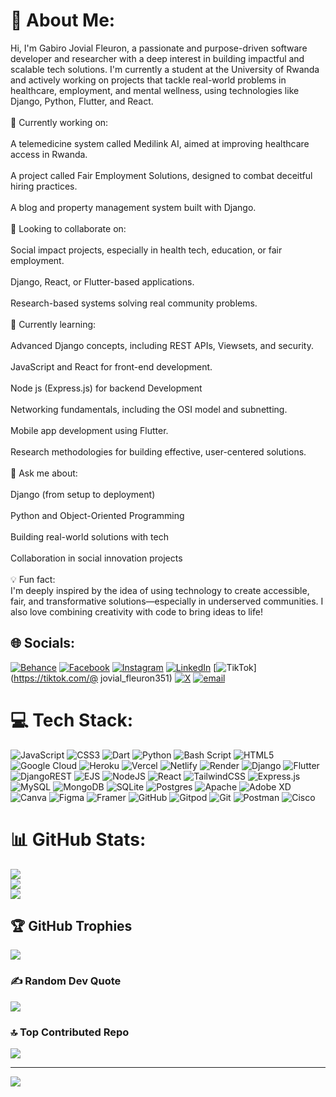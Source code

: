 # 💫 About Me:
Hi, I'm Gabiro Jovial Fleuron, a passionate and purpose-driven software developer and researcher with a deep interest in building impactful and scalable tech solutions. I'm currently a student at the University of Rwanda and actively working on projects that tackle real-world problems in healthcare, employment, and mental wellness, using technologies like Django, Python, Flutter, and React.<br><br>🔭 Currently working on:<br><br>A telemedicine system called Medilink AI, aimed at improving healthcare access in Rwanda.<br><br>A project called Fair Employment Solutions, designed to combat deceitful hiring practices.<br><br>A blog and property management system built with Django.<br><br>🤝 Looking to collaborate on:<br><br>Social impact projects, especially in health tech, education, or fair employment.<br><br>Django, React, or Flutter-based applications.<br><br>Research-based systems solving real community problems.<br><br>🌱 Currently learning:<br><br>Advanced Django concepts, including REST APIs, Viewsets, and security.<br><br>JavaScript and React for front-end development.<br><br>Node js (Express.js) for backend Development<br><br>Networking fundamentals, including the OSI model and subnetting.<br><br>Mobile app development using Flutter.<br><br>Research methodologies for building effective, user-centered solutions.<br><br>💬 Ask me about:<br><br>Django (from setup to deployment)<br><br>Python and Object-Oriented Programming<br><br>Building real-world solutions with tech<br><br>Collaboration in social innovation projects<br><br>💡 Fun fact:<br>I'm deeply inspired by the idea of using technology to create accessible, fair, and transformative solutions—especially in underserved communities. I also love combining creativity with code to bring ideas to life!


## 🌐 Socials:
[![Behance](https://img.shields.io/badge/Behance-1769ff?logo=behance&logoColor=white)](https://behance.net/jovialgabiro) [![Facebook](https://img.shields.io/badge/Facebook-%231877F2.svg?logo=Facebook&logoColor=white)](https://facebook.com/gabiro.jovialfleuron) [![Instagram](https://img.shields.io/badge/Instagram-%23E4405F.svg?logo=Instagram&logoColor=white)](https://instagram.com/jovial_fleuron) [![LinkedIn](https://img.shields.io/badge/LinkedIn-%230077B5.svg?logo=linkedin&logoColor=white)](https://linkedin.com/in/gabiro-jovial-fleuron-454115247) [![TikTok](https://img.shields.io/badge/TikTok-%23000000.svg?logo=TikTok&logoColor=white)](https://tiktok.com/@ jovial_fleuron351) [![X](https://img.shields.io/badge/X-black.svg?logo=X&logoColor=white)](https://x.com/Jovial_GABIRO) [![email](https://img.shields.io/badge/Email-D14836?logo=gmail&logoColor=white)](mailto:gabirojfleuron@gmail.com) 

# 💻 Tech Stack:
![JavaScript](https://img.shields.io/badge/javascript-%23323330.svg?style=for-the-badge&logo=javascript&logoColor=%23F7DF1E) ![CSS3](https://img.shields.io/badge/css3-%231572B6.svg?style=for-the-badge&logo=css3&logoColor=white) ![Dart](https://img.shields.io/badge/dart-%230175C2.svg?style=for-the-badge&logo=dart&logoColor=white) ![Python](https://img.shields.io/badge/python-3670A0?style=for-the-badge&logo=python&logoColor=ffdd54) ![Bash Script](https://img.shields.io/badge/bash_script-%23121011.svg?style=for-the-badge&logo=gnu-bash&logoColor=white) ![HTML5](https://img.shields.io/badge/html5-%23E34F26.svg?style=for-the-badge&logo=html5&logoColor=white) ![Google Cloud](https://img.shields.io/badge/GoogleCloud-%234285F4.svg?style=for-the-badge&logo=google-cloud&logoColor=white) ![Heroku](https://img.shields.io/badge/heroku-%23430098.svg?style=for-the-badge&logo=heroku&logoColor=white) ![Vercel](https://img.shields.io/badge/vercel-%23000000.svg?style=for-the-badge&logo=vercel&logoColor=white) ![Netlify](https://img.shields.io/badge/netlify-%23000000.svg?style=for-the-badge&logo=netlify&logoColor=#00C7B7) ![Render](https://img.shields.io/badge/Render-%46E3B7.svg?style=for-the-badge&logo=render&logoColor=white) ![Django](https://img.shields.io/badge/django-%23092E20.svg?style=for-the-badge&logo=django&logoColor=white) ![Flutter](https://img.shields.io/badge/Flutter-%2302569B.svg?style=for-the-badge&logo=Flutter&logoColor=white) ![DjangoREST](https://img.shields.io/badge/DJANGO-REST-ff1709?style=for-the-badge&logo=django&logoColor=white&color=ff1709&labelColor=gray) ![EJS](https://img.shields.io/badge/ejs-%23B4CA65.svg?style=for-the-badge&logo=ejs&logoColor=black) ![NodeJS](https://img.shields.io/badge/node.js-6DA55F?style=for-the-badge&logo=node.js&logoColor=white) ![React](https://img.shields.io/badge/react-%2320232a.svg?style=for-the-badge&logo=react&logoColor=%2361DAFB) ![TailwindCSS](https://img.shields.io/badge/tailwindcss-%2338B2AC.svg?style=for-the-badge&logo=tailwind-css&logoColor=white) ![Express.js](https://img.shields.io/badge/express.js-%23404d59.svg?style=for-the-badge&logo=express&logoColor=%2361DAFB) ![MySQL](https://img.shields.io/badge/mysql-4479A1.svg?style=for-the-badge&logo=mysql&logoColor=white) ![MongoDB](https://img.shields.io/badge/MongoDB-%234ea94b.svg?style=for-the-badge&logo=mongodb&logoColor=white) ![SQLite](https://img.shields.io/badge/sqlite-%2307405e.svg?style=for-the-badge&logo=sqlite&logoColor=white) ![Postgres](https://img.shields.io/badge/postgres-%23316192.svg?style=for-the-badge&logo=postgresql&logoColor=white) ![Apache](https://img.shields.io/badge/apache-%23D42029.svg?style=for-the-badge&logo=apache&logoColor=white) ![Adobe XD](https://img.shields.io/badge/Adobe%20XD-470137?style=for-the-badge&logo=Adobe%20XD&logoColor=#FF61F6) ![Canva](https://img.shields.io/badge/Canva-%2300C4CC.svg?style=for-the-badge&logo=Canva&logoColor=white) ![Figma](https://img.shields.io/badge/figma-%23F24E1E.svg?style=for-the-badge&logo=figma&logoColor=white) ![Framer](https://img.shields.io/badge/Framer-black?style=for-the-badge&logo=framer&logoColor=blue) ![GitHub](https://img.shields.io/badge/github-%23121011.svg?style=for-the-badge&logo=github&logoColor=white) ![Gitpod](https://img.shields.io/badge/gitpod-f06611.svg?style=for-the-badge&logo=gitpod&logoColor=white) ![Git](https://img.shields.io/badge/git-%23F05033.svg?style=for-the-badge&logo=git&logoColor=white) ![Postman](https://img.shields.io/badge/Postman-FF6C37?style=for-the-badge&logo=postman&logoColor=white) ![Cisco](https://img.shields.io/badge/cisco-%23049fd9.svg?style=for-the-badge&logo=cisco&logoColor=black)
# 📊 GitHub Stats:
![](https://github-readme-stats.vercel.app/api?username=gabiro1&theme=dark&hide_border=false&include_all_commits=true&count_private=true)<br/>
![](https://nirzak-streak-stats.vercel.app/?user=gabiro1&theme=dark&hide_border=false)<br/>
![](https://github-readme-stats.vercel.app/api/top-langs/?username=gabiro1&theme=dark&hide_border=false&include_all_commits=true&count_private=true&layout=compact)

## 🏆 GitHub Trophies
![](https://github-profile-trophy.vercel.app/?username=gabiro1&theme=radical&no-frame=false&no-bg=false&margin-w=4)

### ✍️ Random Dev Quote
![](https://quotes-github-readme.vercel.app/api?type=horizontal&theme=radical)

### 🔝 Top Contributed Repo
![](https://github-contributor-stats.vercel.app/api?username=gabiro1&limit=5&theme=dark&combine_all_yearly_contributions=true)

---
[![](https://visitcount.itsvg.in/api?id=gabiro1&icon=0&color=0)](https://visitcount.itsvg.in)

<!-- Proudly created with GPRM ( https://gprm.itsvg.in ) -->

